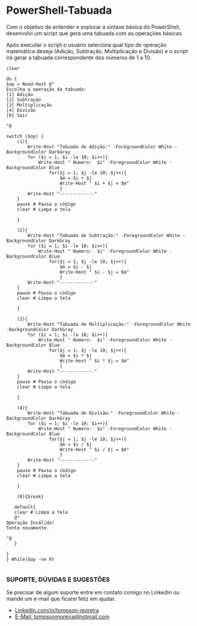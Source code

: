 # PowerShell-Tabuada
Com o objetivo de entender e explorar a sintaxe básica do PowerShell, desenvolvi um script que gera uma tabuada com as operações básicas.

Após executar o script o usuário seleciona qual tipo de operação matemática deseja (Adição, Subtração, Multiplicação e Divisão) e o script irá gerar a tabuada correspondente dos números de 1 a 10.

```
clear

do {
$op = Read-Host @"
Escolha a operação da tabuada:
[1] Adição
[2] Subtração
[3] Multiplicação
[4] Divisão
[0] Sair

"@

switch ($op) {
    (1){
        Write-Host "Tabuada de Adição:" -ForegroundColor White -BackgroundColor DarkGray
        for ($i = 1; $i -le 10; $i++){
            Write-Host " Numero:  $i" -ForegroundColor White -BackgroundColor Blue
                for($j = 1; $j -le 10; $j++){ 
                    $m = $i + $j   
                    Write-Host " $i + $j = $m" 
                    }
        Write-Host "-------------"
    }
    pause # Pausa o código
    clear # Limpa a tela
       
    }

    (2){
        Write-Host "Tabuada de Subtração:" -ForegroundColor White -BackgroundColor DarkGray
        for ($i = 1; $i -le 10; $i++){
            Write-Host " Numero:  $i" -ForegroundColor White -BackgroundColor Blue
                for($j = 1; $j -le 10; $j++){ 
                    $m = $i - $j   
                    Write-Host " $i - $j = $m" 
                    }
        Write-Host "-------------"
    }
    pause # Pausa o código
    clear # Limpa a tela
       
    }

    (3){
        Write-Host "Tabuada de Multiplicação:" -ForegroundColor White -BackgroundColor DarkGray
        for ($i = 1; $i -le 10; $i++){
            Write-Host " Numero:  $i" -ForegroundColor White -BackgroundColor Blue
                for($j = 1; $j -le 10; $j++){ 
                    $m = $i * $j   
                    Write-Host " $i * $j = $m" 
                    }
        Write-Host "-------------"
    }
    pause # Pausa o código
    clear # Limpa a tela
       
    }

    (4){
        Write-Host "Tabuada de Divisão:" -ForegroundColor White -BackgroundColor DarkGray
        for ($i = 1; $i -le 10; $i++){
            Write-Host " Numero:  $i" -ForegroundColor White -BackgroundColor Blue
                for($j = 1; $j -le 10; $j++){ 
                    $m = $i / $j   
                    Write-Host " $i / $j = $m" 
                    }
        Write-Host "-------------"
    }
    pause # Pausa o código
    clear # Limpa a tela
       
    }

    (0){break}

   default{
   clear # Limpa a tela
   @"
Operação Inválida!
Tente novamente.

"@
   }

}
} While($op -ne 0)


```

### SUPORTE, DÚVIDAS E SUGESTÕES
Se precisar de algum suporte entre em contato comigo no Linkedin ou mande um e-mail que ficarei feliz em ajudar.
- [Linkedin.com/in/tompson-moreira](https://www.linkedin.com/in/tompson-moreira/)
- [E-Mail: tompsonmoreira@hotmail.com](tompsonmoreira@hotmail.com)


